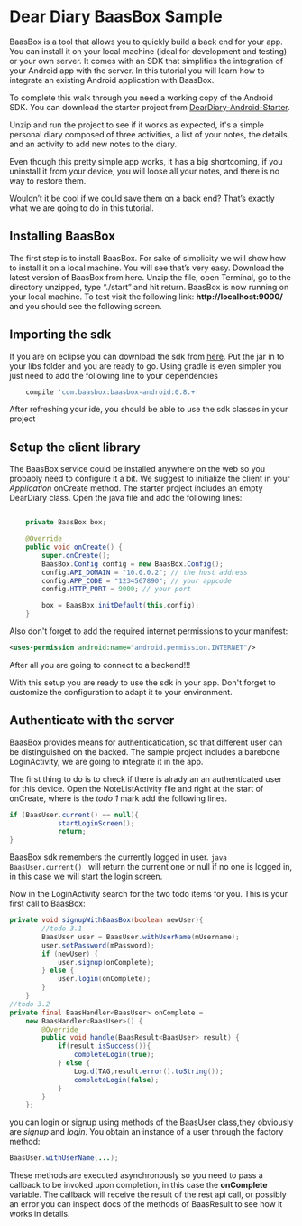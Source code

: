 # Dear Diary BaasBox Sample

BaasBox is a tool that allows you to quickly build a back end for your app.
You can install it on your local machine (ideal for development and testing) or your own server.
It comes with an SDK that simplifies the integration of your Android app with the server.
In this tutorial you will learn how to integrate an existing Android application with BaasBox.

To complete this walk through you need a working copy of the Android SDK.
You can download the starter project from [DearDiary-Android-Starter]().

Unzip and run the project to see if it works as expected, it's a simple personal diary
composed of three activities, a list of your notes, the details, and an activity to add
new notes to the diary.

Even though this pretty simple app works, it has a big shortcoming, if you uninstall it from your
device, you will loose all your notes, and there is no way to restore them.

Wouldn’t it be cool if we could save them on a back end? That’s exactly what we are going to do in this tutorial.

## Installing BaasBox

The first step is to install BaasBox. For sake of simplicity we will show how to install it on a local machine. You will see that’s very easy. Download the latest version of BaasBox from here. Unzip the file, open Terminal, go to the directory unzipped, type “./start” and hit return. BaasBox is now running on your local machine. To test visit the following link: **http://localhost:9000/** and you should see the following screen.


## Importing the sdk
If you are on eclipse you can download the sdk from [here](). Put the jar in to your libs folder
and you are ready to go.
Using gradle is even simpler you just need to add the following line to your dependencies

```groovy
    compile 'com.baasbox:baasbox-android:0.8.+'
```
After refreshing your ide, you should be able to use the sdk classes in your project

## Setup the client library
The BaasBox service could be installed anywhere on the web
so you probably need to configure it a bit.
We suggest to initialize the client in your
*Application* onCreate method.
The starter project includes an empty DearDiary class.
Open the java file and add the following lines:
```java

    private BaasBox box;

    @Override
    public void onCreate() {
        super.onCreate();
        BaasBox.Config config = new BaasBox.Config();
        config.API_DOMAIN = "10.0.0.2"; // the host address
        config.APP_CODE = "1234567890"; // your appcode
        config.HTTP_PORT = 9000; // your port

        box = BaasBox.initDefault(this,config);
    }
```

Also don't forget to add the required internet permissions
to your manifest:

```xml
<uses-permission android:name="android.permission.INTERNET"/>
```

After all you are going to connect to a backend!!!

With this setup you are ready to use the sdk in your app.
Don't forget to customize the configuration to adapt it to your environment.

## Authenticate with the server
BaasBox provides means for authenticatication, so that different user
can be distinguished on the backed.
The sample project includes a barebone LoginActivity, we are going to integrate it in
the app.

The first thing to do is to check if there is alrady an an authenticated user for this device.
Open the NoteListActivity file and right at the start of onCreate, where is the *todo 1* mark
add the following lines.

```java
if (BaasUser.current() == null){
            startLoginScreen();
            return;
}
```

BaasBox sdk remembers the currently logged in user.
```java BaasUser.current() ``` will return the current one
or null if no one is logged in, in this case we will start the login screen.

Now in the LoginActivity search for the two todo items for you.
This is your first call to BaasBox:

```java
private void signupWithBaasBox(boolean newUser){
        //todo 3.1
        BaasUser user = BaasUser.withUserName(mUsername);
        user.setPassword(mPassword);
        if (newUser) {
            user.signup(onComplete);
        } else {
            user.login(onComplete);
        }
    }
//todo 3.2
private final BaasHandler<BaasUser> onComplete =
    new BaasHandler<BaasUser>() {
        @Override
        public void handle(BaasResult<BaasUser> result) {
            if(result.isSuccess()){
                completeLogin(true);
            } else {
                Log.d(TAG,result.error().toString());
                completeLogin(false);
            }
        }
    };
```

you can login or signup using methods of the BaasUser class,they obviously are
*signup* and *login*.
You obtain an instance of a user through the factory method:
```java
BaasUser.withUserName(...);
```

These methods are executed asynchronously so you need to pass
a callback to be invoked upon completion, in this case the **onComplete**
variable. The callback will receive the result of the rest api call, or possibly
an error you can inspect docs of the methods of BaasResult<T> to see how it works in details.

